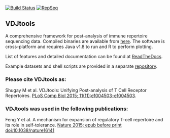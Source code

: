 [![Build Status](https://travis-ci.org/mikessh/vdjtools.svg?branch=master)](https://travis-ci.org/mikessh/vdjtools)
[![RepSeq](http://statsarray.com/wp-content/uploads/2014/03/omictools-logo.png)](http://omictools.com/vdjtools-s9042.html)

## VDJtools

A comprehensive framework for post-analysis of immune repertoire sequencing data.
Compiled binaries are available from [here](https://github.com/mikessh/vdjtools/releases/latest).
The software is cross-platform and requires Java v1.8 to run and R to perform plotting.

List of features and detailed documentation can be found at [ReadTheDocs](http://vdjtools-doc.readthedocs.org/en/latest/).

Example datasets and shell scripts are provided in a separate [repository](https://github.com/mikessh/vdjtools-examples).

### Please cite VDJtools as:

Shugay M et al. VDJtools: Unifying Post-analysis of T Cell Receptor Repertoires. [PLoS Comp Biol 2015; 11(11):e1004503-e1004503](http://journals.plos.org/ploscompbiol/article?id=10.1371/journal.pcbi.1004503).

### VDJtools was used in the following publications:

Feng Y et al. A mechanism for expansion of regulatory T-cell repertoire and its role in self-tolerance. [Nature 2015; epub before print doi:10.1038/nature16141](http://www.nature.com/nature/journal/vaop/ncurrent/full/nature16141.html)